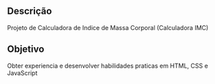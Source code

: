 ## Descrição
Projeto de Calculadora de Indice de Massa Corporal
(Calculadora IMC)

## Objetivo
Obter experiencia e desenvolver habilidades praticas em HTML, CSS e JavaScript
